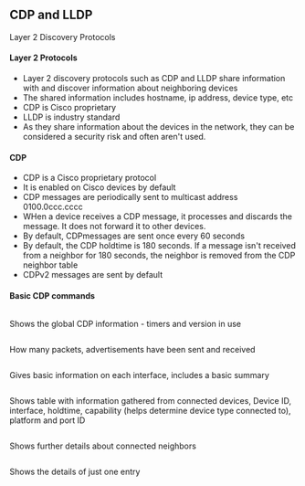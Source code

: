 ## CDP and LLDP

Layer 2 Discovery Protocols


#### Layer 2 Protocols

- Layer 2 discovery protocols such as CDP and LLDP share information with and discover information about neighboring devices
- The shared information includes hostname, ip address, device type, etc
- CDP is Cisco proprietary
- LLDP is industry standard
- As they share information about the devices in the network, they can be considered a security risk and often aren't used. 

#### CDP
* CDP is a Cisco proprietary protocol
* It is enabled on Cisco devices by default
* CDP messages are periodically sent to multicast address 0100.0ccc.cccc
* WHen a device receives a CDP message, it processes and discards the message. It does not forward it to other devices.
* By default, CDPmessages are sent once every 60 seconds
* By default, the CDP holdtime is 180 seconds. If a message isn't received from a neighbor for 180 seconds, the neighbor is removed from the CDP neighbor table
* CDPv2 messages are sent by default

#### Basic CDP commands
```show cdp
```
Shows the global CDP information - timers and version in use
```show cdp traffic
```
How many packets, advertisements have been sent and received
```show cdp interface
```
Gives basic information on each interface, includes a basic summary
```show cdp neighbors
```
Shows table with information gathered from connected devices, Device ID, interface, holdtime, capability (helps determine device type connected to), platform and port ID
```show cdp neighbors detail
```
Shows further details about connected neighbors
```show cdp entry R2
```
Shows the details of just one entry










